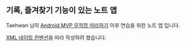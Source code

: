 ## 기록, 즐겨찾기 기능이 있는 노트 앱

Taehwan 님의 [Android MVP 무작정 따라하기](https://thdev.tech/androiddev/2016/10/12/Android-MVP-Intro/) 이후 연습을 위한 노트 앱 입니다.

[XML 네이밍 컨벤션](https://jeroenmols.com/blog/2016/03/07/resourcenaming/)을 따라 작성하려 했습니다.
